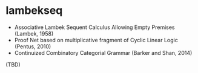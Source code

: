 # lambekseq
- Associative Lambek Sequent Calculus Allowing Empty Premises (Lambek, 1958)
- Proof Net based on multiplicative fragment of Cyclic Linear Logic (Pentus, 2010)
- Continuized Combinatory Categorial Grammar (Barker and Shan, 2014)

(TBD)
